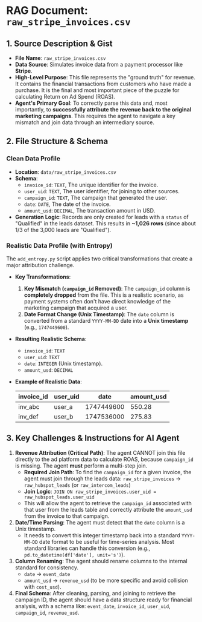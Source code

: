 # RAG Document: `raw_stripe_invoices.csv`

## 1. Source Description & Gist

- **File Name**: `raw_stripe_invoices.csv`
- **Data Source**: Simulates invoice data from a payment processor like **Stripe**.
- **High-Level Purpose**: This file represents the "ground truth" for revenue. It contains the financial transactions from customers who have made a purchase. It is the final and most important piece of the puzzle for calculating Return on Ad Spend (ROAS).
- **Agent's Primary Goal**: To correctly parse this data and, most importantly, to **successfully attribute the revenue back to the original marketing campaigns**. This requires the agent to navigate a key mismatch and join data through an intermediary source.

## 2. File Structure & Schema

### Clean Data Profile

- **Location**: `data/raw_stripe_invoices.csv`
- **Schema**:
    - `invoice_id`: `TEXT`, The unique identifier for the invoice.
    - `user_uid`: `TEXT`, The user identifier, for joining to other sources.
    - `campaign_id`: `TEXT`, The campaign that generated the user.
    - `date`: `DATE`, The date of the invoice.
    - `amount_usd`: `DECIMAL`, The transaction amount in USD.
- **Generation Logic**: Records are only created for leads with a `status` of "Qualified" in the leads dataset. This results in **~1,026 rows** (since about 1/3 of the 3,000 leads are "Qualified").

### Realistic Data Profile (with Entropy)

The `add_entropy.py` script applies two critical transformations that create a major attribution challenge.

- **Key Transformations**:
    1.  **Key Mismatch (`campaign_id` Removed)**: The `campaign_id` column is **completely dropped** from the file. This is a realistic scenario, as payment systems often don't have direct knowledge of the marketing campaign that acquired a user.
    2.  **Date Format Change (Unix Timestamp)**: The `date` column is converted from a standard `YYYY-MM-DD` date into a **Unix timestamp** (e.g., `1747449600`).

- **Resulting Realistic Schema**:
    - `invoice_id`: `TEXT`
    - `user_uid`: `TEXT`
    - `date`: `INTEGER` (Unix timestamp).
    - `amount_usd`: `DECIMAL`

- **Example of Realistic Data**:

  | invoice_id | user_uid | date       | amount_usd |
  |------------|----------|------------|------------|
  | inv_abc    | user_a   | 1747449600 | 550.28     |
  | inv_def    | user_b   | 1747536000 | 275.83     |

## 3. Key Challenges & Instructions for AI Agent

1.  **Revenue Attribution (Critical Path)**: The agent CANNOT join this file directly to the ad platform data to calculate ROAS, because `campaign_id` is missing. The agent **must** perform a multi-step join.
    - **Required Join Path**: To find the `campaign_id` for a given invoice, the agent must join through the leads data:
      `raw_stripe_invoices` → `raw_hubspot_leads` (or `raw_intercom_leads`)
    - **Join Logic**: `JOIN ON raw_stripe_invoices.user_uid = raw_hubspot_leads.user_uid`
    - This will allow the agent to retrieve the `campaign_id` associated with that user from the leads table and correctly attribute the `amount_usd` from the invoice to that campaign.
2.  **Date/Time Parsing**: The agent must detect that the `date` column is a Unix timestamp.
    - It needs to convert this integer timestamp back into a standard `YYYY-MM-DD` date format to be useful for time-series analysis. Most standard libraries can handle this conversion (e.g., `pd.to_datetime(df['date'], unit='s')`).
3.  **Column Renaming**: The agent should rename columns to the internal standard for consistency.
    - `date` → `event_date`
    - `amount_usd` → `revenue_usd` (to be more specific and avoid collision with `cost_usd`).
4.  **Final Schema**: After cleaning, parsing, and joining to retrieve the campaign ID, the agent should have a data structure ready for financial analysis, with a schema like: `event_date`, `invoice_id`, `user_uid`, `campaign_id`, `revenue_usd`. 